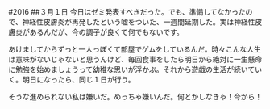 #2016
##３月１日
今日はゼミ発表すべきだった。でも、準備してなかったので、神経性皮膚炎が再発したという嘘をついた、一週間延期した。実は神経性皮膚炎があるんだが、今の調子が良くて何でもないです。

あけましてからずっと一人っぽくて部屋でゲムをしているんだ。時々こんな人生は意味がないじゃないと思うんけど、毎回食事をしたら明日から絶対に一生懸命に勉強を始めましょうって幼稚な思いが浮かぶ。それから遊戯の生活が続いていく。明日になったら、同じ１日が行う。

そうな進められない私は嫌いだ。めっちゃ嫌いんだ。何とかしなきゃ！今から！